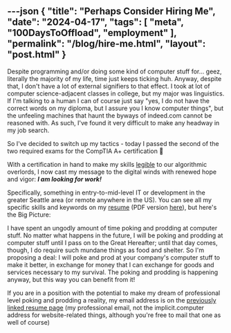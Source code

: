 ---json
{
    "title": "Perhaps Consider Hiring Me",
    "date": "2024-04-17",
    "tags": [
        "meta",
        "100DaysToOffload",
        "employment"
    ],
    "permalink": "/blog/hire-me.html",
    "layout": "post.html"
}
---


Despite programming and/or doing some kind of computer stuff for... geez, literally the majority of my life, time just keeps ticking huh. Anyway, despite that, I don't have a lot of external signifiers to that effect. I took at lot of computer science-adjacent classes in college, but my major was linguistics. If I'm talking to a human I can of course just say "yes, I do not have the correct words on my diploma, but I assure you I know computer things", but the unfeeling machines that haunt the byways of indeed.com cannot be reasoned with. As such, I've found it very difficult to make any headway in my job search. 

So I've decided to switch up my tactics - today I passed the second of the two required exams for the CompTIA A+ certification 🥳

With a certification in hand to make my skills [legible](https://en.wikipedia.org/wiki/Seeing_Like_a_State) to our algorithmic overlords, I now cast my message to the digital winds with renewed hope and vigor: ***I am looking for work!***

Specifically, something in entry-to-mid-level IT or development in the greater Seattle area (or remote anywhere in the US). You can see all my specific skills and keywords on my [resume](https://implicit.computer/resume) (PDF version [here](https://implicit.computer/resume.pdf)), but here's the Big Picture: 

I have spent an ungodly amount of time poking and prodding at computer stuff. No matter what happens in the future, I will be poking and prodding at computer stuff until I pass on to the Great Hereafter; until that day comes, though, I do require such mundane things as food and shelter. So I'm proposing a deal: I will poke and prod at your company's computer stuff to make it better, in exchange for money that I can exchange for goods and services necessary to my survival. The poking and prodding is happening anyway, but this way you can benefit from it!

If you are in a position with the potential to make my dream of professional level poking and prodding a reality, my email address is on the [previously linked resume page](https://implicit.computer/resume) (my professional email, not the implicit.computer address for website-related things, although you're free to mail that one as well of course) 


